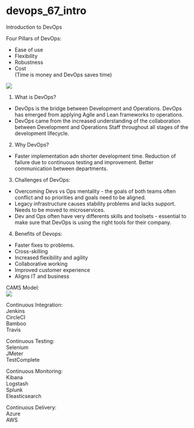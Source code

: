 # devops_67_intro
Introduction to DevOps  

Four Pillars of DevOps:  
- Ease of use  
- Flexibility  
- Robustness  
- Cost  
(Time is money and DevOps saves time)

<img src="https://assets.botmetric.com/wp-content/uploads/2017/11/Ingraphics-devops-to-agile-491x285.png">

1. What is DevOps?  
- DevOps is the bridge between Development and Operations. DevOps has emerged from applying Agile and Lean frameworks to operations.  
- DevOps came from the increased understanding of the collaboration between Development and Operations Staff throughout all stages of the development lifecycle.  

2. Why DevOps?  
- Faster implementation adn shorter development time. Reduction of failure due to continuous testing and improvement. Better communication between departments.  

3. Challenges of DevOps:  
- Overcoming Devs vs Ops mentality - the goals of both teams often conflict and so priorities and goals need to be aligned.  
- Legacy infrastructure causes stability problems and lacks support. Needs to be moved to microservices.  
- Dev and Ops often have very differents skills and toolsets - essential to make sure that DevOps is using the right tools for their company.  

4. Benefits of Devops:
- Faster fixes to problems.  
- Cross-skilling  
- Increased flexibility and agility  
- Collaborative working  
- Improved customer experience  
- Aligns IT and business  

CAMS Model:  
<img src="https://squadex.com/wp-content/uploads/2019/04/info-info1-02-1.png">


Continuous Integration:  
Jenkins  
CircleCI  
Bamboo  
Travis  

Continuous Testing:  
Selenium  
JMeter  
TestComplete  

Continuous Monitoring:  
Kibana  
Logstash  
Splunk  
Eleasticsearch  

Continuous Delivery:  
Azure  
AWS  
